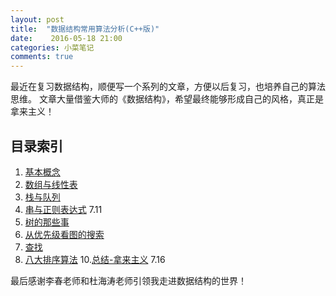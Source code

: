```yaml
---
layout: post
title:  "数据结构常用算法分析(C++版)"
date:    2016-05-18 21:00
categories: 小菜笔记
comments: true
---
```


最近在复习数据结构，顺便写一个系列的文章，方便以后复习，也培养自己的算法思维。
文章大量借鉴大师的《数据结构》，希望最终能够形成自己的风格，真正是拿来主义！
## 目录索引

1. [基本概念]() 
2. [数组与线性表]()
3. [栈与队列]()
4. [串与正则表达式]() 7.11
6. [树的那些事]()
7. [从优先级看图的搜索]()
8. [查找]()
9. [八大排序算法]()
10.[总结-拿来主义]() 7.16


最后感谢李春老师和杜海涛老师引领我走进数据结构的世界！
